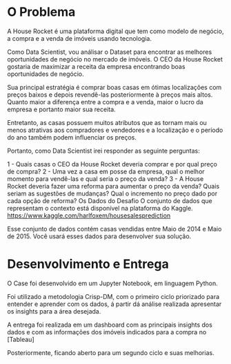 # O Problema
A House Rocket é uma plataforma digital que tem como modelo de negócio, a compra e a venda de imóveis usando tecnologia.

Como Data Scientist, vou análisar o Dataset para encontrar as melhores oportunidades de negócio no mercado de imóveis. O CEO da House Rocket gostaria de maximizar a receita da empresa encontrando boas oportunidades de negócio.

Sua principal estratégia é comprar boas casas em ótimas localizações com preços baixos e depois revendê-las posteriormente à preços mais altos. Quanto maior a diferença entre a compra e a venda, maior o lucro da empresa e portanto maior sua receita.

Entretanto, as casas possuem muitos atributos que as tornam mais ou menos atrativas aos compradores e vendedores e a localização e o período do ano também podem influenciar os preços.

Portanto, como Data Scientist irei responder as seguinte perguntas:

1 - Quais casas o CEO da House Rocket deveria comprar e por qual preço de compra?
2 - Uma vez a casa em posse da empresa, qual o melhor momento para vendê-las e qual seria o preço da venda?
3 - A House Rocket deveria fazer uma reforma para aumentar o preço da venda? Quais seriam as sugestões de mudanças? Qual o incremento no preço dado por cada opção de reforma?
Os Dados do Desafio
O conjunto de dados que representam o contexto está disponível na plataforma do Kaggle. https://www.kaggle.com/harlfoxem/housesalesprediction

Esse conjunto de dados contém casas vendidas entre Maio de 2014 e Maio de 2015. Você usará esses dados para desenvolver sua solução.

# Desenvolvimento e Entrega
O Case foi desenvolvido em um Jupyter Notebook, em linguagem Python.

Foi utilizado a metodologia Crisp-DM, com o primeiro ciclo priorizado para entender e aprender com os dados, á partir dá análise realizada apresentar os insights para a área desejada.

A entrega foi realizada em um dashboard com as principais insights dos dados e com as informações dos imóveis indicados para a compra no [Tableau]

Posteriormente, ficando aberto para um segundo ciclo e suas melhorias.
